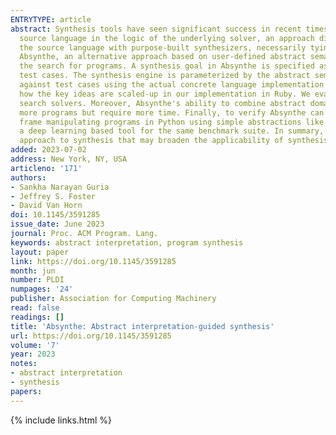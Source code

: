 ```yaml
---
ENTRYTYPE: article
abstract: Synthesis tools have seen significant success in recent times. However, past approaches often require a complete and accurate embedding of the
  source language in the logic of the underlying solver, an approach difficult for industrial-grade languages. Other approaches couple the semantics of
  the source language with purpose-built synthesizers, necessarily tying the synthesis engine to a particular language model. In this paper, we propose
  Absynthe, an alternative approach based on user-defined abstract semantics that aims to be both lightweight and language agnostic, yet effective in guiding
  the search for programs. A synthesis goal in Absynthe is specified as an abstract specification in a lightweight user-defined abstract domain and concrete
  test cases. The synthesis engine is parameterized by the abstract semantics and independent of the source language. Absynthe validates candidate programs
  against test cases using the actual concrete language implementation to ensure correctness. We formalize the synthesis rules for Absynthe and describe
  how the key ideas are scaled-up in our implementation in Ruby. We evaluated Absynthe on SyGuS strings benchmark and found it competitive with other enumerative
  search solvers. Moreover, Absynthe's ability to combine abstract domains allows the user to move along a cost spectrum, i.e., expressive domains prune
  more programs but require more time. Finally, to verify Absynthe can act as a general purpose synthesis tool, we use Absynthe to synthesize Pandas data
  frame manipulating programs in Python using simple abstractions like types and column labels of a data frame. Absynthe reaches parity with AutoPandas,
  a deep learning based tool for the same benchmark suite. In summary, our results demonstrate Absynthe is a promising step forward towards a general-purpose
  approach to synthesis that may broaden the applicability of synthesis to more full-featured languages.
added: 2023-07-02
address: New York, NY, USA
articleno: '171'
authors:
- Sankha Narayan Guria
- Jeffrey S. Foster
- David Van Horn
doi: 10.1145/3591285
issue_date: June 2023
journal: Proc. ACM Program. Lang.
keywords: abstract interpretation, program synthesis
layout: paper
link: https://doi.org/10.1145/3591285
month: jun
number: PLDI
numpages: '24'
publisher: Association for Computing Machinery
read: false
readings: []
title: 'Absynthe: Abstract interpretation-guided synthesis'
url: https://doi.org/10.1145/3591285
volume: '7'
year: 2023
notes:
- abstract interpretation
- synthesis
papers:
---
```

{% include links.html %}
